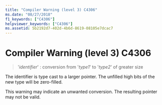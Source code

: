 ```yaml
---
title: "Compiler Warning (level 3) C4306"
ms.date: "08/27/2018"
f1_keywords: ["C4306"]
helpviewer_keywords: ["C4306"]
ms.assetid: 5b2192d7-402d-4b6d-8619-08105e7dcac7
---
```

# Compiler Warning (level 3) C4306

> '*identifier*' : conversion from '*type1*' to '*type2*' of greater size

The identifier is type cast to a larger pointer. The unfilled high bits of the new type will be zero-filled.

This warning may indicate an unwanted conversion. The resulting pointer may not be valid.
